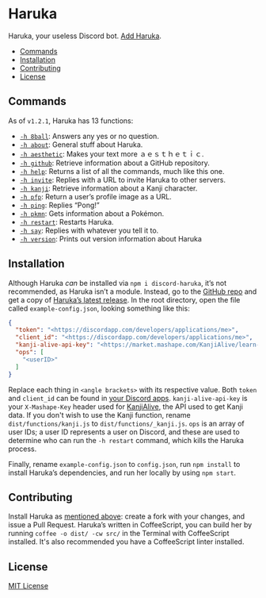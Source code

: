 # Haruka

Haruka, your useless Discord bot. [Add Haruka][add].

- [Commands](#commands)
- [Installation](#installation)
- [Contributing](#contributing)
- [License](#license)


## Commands
As of `v1.2.1`, Haruka has 13 functions:

- [`-h 8ball`][8ball]: Answers any yes or no question.
- [`-h about`][about]: General stuff about Haruka.
- [`-h aesthetic`][ae]: Makes your text more ａｅｓｔｈｅｔｉｃ.
- [`-h github`][github]: Retrieve information about a GitHub repository.
- [`-h help`][help]: Returns a list of all the commands, much like this one.
- [`-h invite`][invite]: Replies with a URL to invite Haruka to other servers.
- [`-h kanji`][kanji]: Retrieve information about a Kanji character.
- [`-h pfp`][pfp]: Return a user’s profile image as a URL.
- [`-h ping`][ping]: Replies “Pong!”
- [`-h pkmn`][pkmn]: Gets information about a Pokémon.
- [`-h restart`][restart]: Restarts Haruka.
- [`-h say`][say]: Replies with whatever you tell it to.
- [`-h version`][version]: Prints out version information about Haruka

## Installation

Although Haruka _can_ be installed via `npm i discord-haruka`, it’s not recommended, as Haruka isn’t a module. Instead, go to the [GitHub repo][repo] and get a copy of [Haruka’s latest release][releases]. In the root directory, open the file called `example-config.json`, looking something like this:

```json
{
  "token": "<https://discordapp.com/developers/applications/me>",
  "client_id": "<https://discordapp.com/developers/applications/me>",
  "kanji-alive-api-key": "<https://market.mashape.com/KanjiAlive/learn-to-read-and-write-japanese-kanji>",
  "ops": [
    "<userID>"
  ]
}
```

Replace each thing in `<angle brackets>` with its respective value. Both `token` and `client_id` can be found in [your Discord apps][discord-my-apps]. `kanji-alive-api-key` is your `X-Mashape-Key` header used for [KanjiAlive][kanjialive], the API used to get Kanji data. If you don't wish to use the Kanji function, rename `dist/functions/kanji.js` to `dist/functions/_kanji.js`. `ops` is an array of user IDs; a user ID represents a user on Discord, and these are used to determine who can run the `-h restart` command, which kills the Haruka process.

Finally, rename `example-config.json` to `config.json`, run `npm install` to install Haruka’s dependencies, and run her locally by using `npm start`.

## Contributing
Install Haruka as [mentioned above](#installation): create a fork with your changes, and issue a Pull Request. Haruka’s written in CoffeeScript, you can build her by running `coffee -o dist/ -cw src/` in the Terminal with CoffeeScript installed. It's also recommended you have a CoffeeScript linter installed.

## License

[MIT License][license]



<!-- Reference links -->
[kanjialive]: https://market.mashape.com/KanjiAlive/learn-to-read-and-write-japanese-kanji "KanjiAlive API Documentation"
[repo]: https://github.com/MindfulMinun/discord-haruka "MindfulMinun/discord-haruka"
[releases]: https://github.com/MindfulMinun/discord-haruka/releases "Releases · MindfulMinun/discord-haruka"
[discord-my-apps]: https://discordapp.com/developers/applications/me "Discord - My Apps"
[license]: https://github.com/MindfulMinun/discord-haruka/blob/master/LICENSE "discord-haruka/LICENSE"
[add]: https://discordapp.com/oauth2/authorize?client_id=458130019554820127&scope=bot&permissions=125966 "Add Haruka to your Discord server."

<!-- Function links -->
[8ball]:   https://github.com/MindfulMinun/discord-haruka/blob/master/src/functions/8ball.coffee
[about]:   https://github.com/MindfulMinun/discord-haruka/blob/master/src/functions/about.coffee
[ae]:      https://github.com/MindfulMinun/discord-haruka/blob/master/src/functions/aesthetic.coffee
[github]:  https://github.com/MindfulMinun/discord-haruka/blob/master/src/functions/github.coffee
[help]:    https://github.com/MindfulMinun/discord-haruka/blob/master/src/functions/help.coffee
[invite]:  https://github.com/MindfulMinun/discord-haruka/blob/master/src/functions/invite.coffee
[kanji]:   https://github.com/MindfulMinun/discord-haruka/blob/master/src/functions/kanji.coffee
[pfp]:     https://github.com/MindfulMinun/discord-haruka/blob/master/src/functions/pfp.coffee
[ping]:    https://github.com/MindfulMinun/discord-haruka/blob/master/src/functions/ping.coffee
[pkmn]:    https://github.com/MindfulMinun/discord-haruka/blob/master/src/functions/pkmn.coffee
[restart]: https://github.com/MindfulMinun/discord-haruka/blob/master/src/functions/restart.coffee
[say]:     https://github.com/MindfulMinun/discord-haruka/blob/master/src/functions/say.coffee
[version]: https://github.com/MindfulMinun/discord-haruka/blob/master/src/functions/version.coffee
